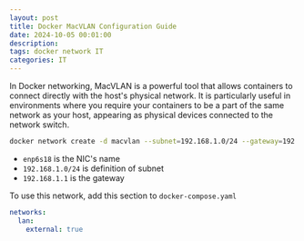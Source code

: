 ```yaml
---
layout: post
title: Docker MacVLAN Configuration Guide
date: 2024-10-05 00:01:00
description:
tags: docker network IT
categories: IT
---
```


In Docker networking, MacVLAN is a powerful tool that allows containers to connect directly with the host's physical network. It is particularly useful in environments where you require your containers to be a part of the same network as your host, appearing as physical devices connected to the network switch.

```bash
docker network create -d macvlan --subnet=192.168.1.0/24 --gateway=192.168.1.1 -o parent=enp6s18 lan
```

- `enp6s18` is the NIC's name
- `192.168.1.0/24` is definition of subnet
- `192.168.1.1` is the gateway

To use this network, add this section to `docker-compose.yaml`

```yaml
networks:
  lan:
    external: true
```

